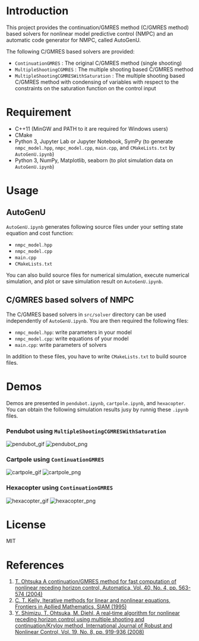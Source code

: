 # Introduction
This project provides the continuation/GMRES method (C/GMRES method) based solvers for nonlinear model predictive control (NMPC) and an automatic code generator for NMPC, called AutoGenU.

The following C/GMRES based solvers are provided: 
- `ContinuationGMRES` : The original C/GMRES method (single shooting)
- `MultipleShootingCGMRES` : The multiple shooting based C/GMRES method
- `MultipleShootingCGMRESWithSaturation` : The multiple shooting based C/GMRES method with condensing of variables with respect to the constraints on the saturation function on the control input


# Requirement
- C++11 (MinGW and PATH to it are required for Windows users)
- CMake
- Python 3, Jupyter Lab or Jupyter Notebook, SymPy (to generate `nmpc_model.hpp`, `nmpc_model.cpp`, `main.cpp`, and `CMakeLists.txt` by `AutoGenU.ipynb`)
- Python 3, NumPy, Matplotlib, seaborn (to plot simulation data on `AutoGenU.ipynb`)


# Usage
## AutoGenU
`AutoGenU.ipynb` generates following source files under your setting state equation and cost function: 
- `nmpc_model.hpp`  
- `nmpc_model.cpp`  
- `main.cpp`  
- `CMakeLists.txt`

You can also build source files for numerical simulation, execute numerical simulation, and plot or save simulation result on `AutoGenU.ipynb`.


## C/GMRES based solvers of NMPC
The C/GMRES based solvers in `src/solver` directory can be used independently of `AutoGenU.ipynb`. You are then required the following files:
- `nmpc_model.hpp`: write parameters in your model  
- `nmpc_model.cpp`: write equations of your model  
- `main.cpp`: write parameters of solvers  

In addition to these files, you have to write `CMakeLists.txt` to build source files.


# Demos
Demos are presented in `pendubot.ipynb`, `cartpole.ipynb`, and `hexacopter`. You can obtain the following simulation results jusy by runnig these `.ipynb` files.

### Pendubot using `MultipleShootingCGMRESWithSaturation`
![pendubot_gif](https://raw.githubusercontent.com/wiki/mayataka/CGMRES/images/pendubot.gif)
![pendubot_png](https://raw.github.com/wiki/mayataka/CGMRES/images/pendubot.png)

### Cartpole using `ContinuationGMRES`
![cartpole_gif](https://raw.githubusercontent.com/wiki/mayataka/CGMRES/images/cartpole.gif)
![cartpole_png](https://raw.github.com/wiki/mayataka/CGMRES/images/cartpole.png)

### Hexacopter using `ContinuationGMRES`
![hexacopter_gif](https://raw.githubusercontent.com/wiki/mayataka/CGMRES/images/hexacopter.gif)
![hexacopter_png](https://raw.github.com/wiki/mayataka/CGMRES/images/hexacopter.png)


# License
MIT

# References
1. [T. Ohtsuka A continuation/GMRES method for fast computation of nonlinear receding horizon control, Automatica, Vol. 40, No. 4, pp. 563-574 (2004)](https://doi.org/10.1016/j.automatica.2003.11.005)
2. [C. T. Kelly, Iterative methods for linear and nonlinear equations, Frontiers in Apllied Mathematics, SIAM (1995)](https://doi.org/10.1137/1.9781611970944)
3. [Y. Shimizu, T. Ohtsuka, M. Diehl, A real‐time algorithm for nonlinear receding horizon control using multiple shooting and continuation/Krylov method, International Journal of Robust and Nonlinear Control, Vol. 19, No. 8, pp. 919-936 (2008)](https://doi.org/10.1002/rnc.1363)